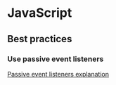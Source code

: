 # JavaScript

## Best practices

### Use passive event listeners  
  [Passive event listeners explanation](https://github.com/WICG/EventListenerOptions/blob/gh-pages/explainer.md)
